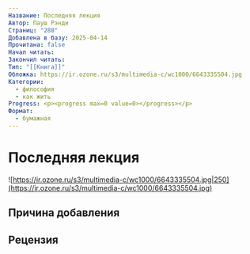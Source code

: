 ```yaml
---
Название: Последняя лекция
Автор: Пауш Рэнди
Страниц: "288"
Добавлена в базу: 2025-04-14
Прочитана: false
Начал читать: 
Закончил читать: 
Тип: "[[Книга]]"
Обложка: https://ir.ozone.ru/s3/multimedia-c/wc1000/6643335504.jpg
Категории:
  - философия
  - как жить
Progress: <p><progress max=0 value=0></progress></p>
Формат:
  - бумажная
---
```

# Последняя лекция

![https://ir.ozone.ru/s3/multimedia-c/wc1000/6643335504.jpg|250](https://ir.ozone.ru/s3/multimedia-c/wc1000/6643335504.jpg)

## Причина добавления


## Рецензия
